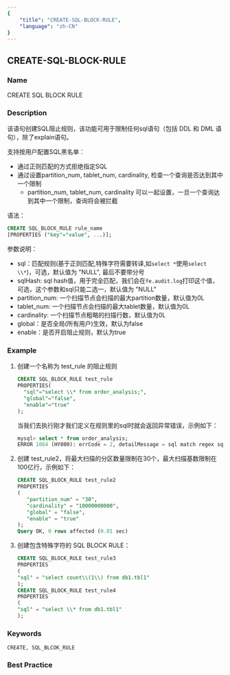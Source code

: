 ```yaml
---
{
    "title": "CREATE-SQL-BLOCK-RULE",
    "language": "zh-CN"
}
---
```


<!--
Licensed to the Apache Software Foundation (ASF) under one
or more contributor license agreements.  See the NOTICE file
distributed with this work for additional information
regarding copyright ownership.  The ASF licenses this file
to you under the Apache License, Version 2.0 (the
"License"); you may not use this file except in compliance
with the License.  You may obtain a copy of the License at

  http://www.apache.org/licenses/LICENSE-2.0

Unless required by applicable law or agreed to in writing,
software distributed under the License is distributed on an
"AS IS" BASIS, WITHOUT WARRANTIES OR CONDITIONS OF ANY
KIND, either express or implied.  See the License for the
specific language governing permissions and limitations
under the License.
-->

## CREATE-SQL-BLOCK-RULE

### Name

CREATE SQL BLOCK RULE

### Description

该语句创建SQL阻止规则，该功能可用于限制任何sql语句（包括 DDL 和 DML 语句），除了explain语句。

支持按用户配置SQL黑名单：

- 通过正则匹配的方式拒绝指定SQL
- 通过设置partition_num, tablet_num, cardinality, 检查一个查询是否达到其中一个限制
  - partition_num, tablet_num, cardinality 可以一起设置，一旦一个查询达到其中一个限制，查询将会被拦截

语法：

```sql
CREATE SQL_BLOCK_RULE rule_name 
[PROPERTIES ("key"="value", ...)];
```

参数说明：

- sql：匹配规则(基于正则匹配,特殊字符需要转译,如`select *`使用`select \\*`)，可选，默认值为 "NULL", 最后不要带分号
- sqlHash: sql hash值，用于完全匹配，我们会在`fe.audit.log`打印这个值，可选，这个参数和sql只能二选一，默认值为 "NULL"
- partition_num: 一个扫描节点会扫描的最大partition数量，默认值为0L
- tablet_num: 一个扫描节点会扫描的最大tablet数量，默认值为0L
- cardinality: 一个扫描节点粗略的扫描行数，默认值为0L
- global：是否全局(所有用户)生效，默认为false
- enable：是否开启阻止规则，默认为true

### Example

1. 创建一个名称为 test_rule 的阻止规则

     ```sql
     CREATE SQL_BLOCK_RULE test_rule 
     PROPERTIES(
       "sql"="select \\* from order_analysis;",
       "global"="false",
       "enable"="true"
     );
     ```

     

     当我们去执行刚才我们定义在规则里的sql时就会返回异常错误，示例如下：

     ```sql
     mysql> select * from order_analysis;
     ERROR 1064 (HY000): errCode = 2, detailMessage = sql match regex sql block rule: order_analysis_rule
     ```

2. 创建 test_rule2，将最大扫描的分区数量限制在30个，最大扫描基数限制在100亿行，示例如下：

    ```sql
    CREATE SQL_BLOCK_RULE test_rule2 
    PROPERTIES
    (
       "partition_num" = "30",
       "cardinality" = "10000000000",
       "global" = "false",
       "enable" = "true"
    );
   Query OK, 0 rows affected (0.01 sec)
   ```
   
3. 创建包含特殊字符的 SQL BLOCK RULE：

    ```sql
    CREATE SQL_BLOCK_RULE test_rule3
    PROPERTIES
    ( 
    "sql" = "select count\\(1\\) from db1.tbl1"
    );
    CREATE SQL_BLOCK_RULE test_rule4
    PROPERTIES
    ( 
    "sql" = "select \\* from db1.tbl1"
    );
    ```

### Keywords

```text
CREATE, SQL_BLCOK_RULE
```

### Best Practice

